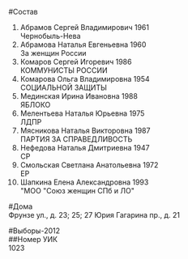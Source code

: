 #Состав  
1. Абрамов Сергей Владимирович 1961  
    Чернобыль-Нева  
2. Абрамова Наталья Евгеньевна 1960  
    За женщин России  
3. Комаров Сергей Игоревич 1986  
    КОММУНИСТЫ РОССИИ  
4. Комарова Ольга Владимировна 1954  
    СОЦИАЛЬНОЙ ЗАЩИТЫ  
5. Мединская Ирина Ивановна 1988  
    ЯБЛОКО  
6. Мелентьева Наталья Юрьевна 1975  
    ЛДПР  
7. Мясникова Наталья Викторовна 1987  
    ПАРТИЯ ЗА СПРАВЕДЛИВОСТЬ  
8. Нефедова Наталья Дмитриевна 1947  
    СР  
9. Смольская Светлана Анатольевна 1972  
    ЕР  
10. Шапкина Елена Александровна 1993  
    "МОО "Союз женщин СПб и ЛО"  
  
#Дома  
Фрунзе ул., д. 23; 25; 27 Юрия Гагарина пр., д. 21  
  
#Выборы-2012  
##Номер УИК  
1023  
